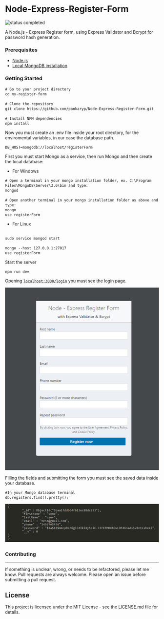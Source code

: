 # Node-Express-Register-Form

![status completed](https://img.shields.io/badge/status-completed-blue.svg)

A Node.js - Express Register form, using Express Validator and Bcrypt for password hash generation.

### Prerequisites

* [Node.js](https://nodejs.org/en/)
* [Local MongoDB installation](https://www.mongodb.com/) 

### Getting Started

```
# Go to your project directory
cd my-register-form

# Clone the repository
git clone https://github.com/pankaryp/Node-Express-Register-Form.git

# Install NPM dependencies
npm install
```

Now you must create an .env file inside your root directory, for the enviromental variables, in our case the database path.
```
DB_HOST=mongodb://localhost/registerForm
```
First you must start Mongo as a service, then run Mongo and then create the local database: 
* For Windows
```
# Open a terminal in your mongo installation folder, ex. C:\Program Files\MongoDB\Server\3.6\bin and type:
mongod

# Open another terminal in your mongo installation folder as above and type:
mongo
use registerForm
```
* For Linux
```

sudo service mongod start

mongo --host 127.0.0.1:27017
use registerForm
```
Start the server
```
npm run dev
```
Opening [`localhost:3000/login`](localhost:3000/login) you must see the login page.

!['login'](samples/login.png?raw=true)

Filling the fields and submitting the form you must see the saved data inside your database.
```
#In your Mongo database terminal 
db.registers.find().pretty();
```

!['mongo'](samples/mongo.png?raw=true)

### Contributing
---
If something is unclear, wrong, or needs to be refactored, please let me know. Pull requests are always welcome. Please open an issue before submitting a pull request. 

## License

This project is licensed under the MIT License - see the [LICENSE.md](LICENSE.md) file for details.
